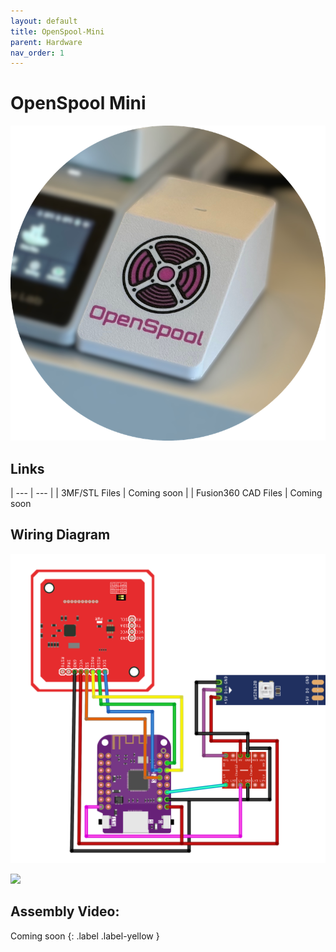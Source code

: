```yaml
---
layout: default
title: OpenSpool-Mini
parent: Hardware
nav_order: 1
---
```


# OpenSpool Mini


<p align=center>
    <img src="../images/OpenSpoolMini2.png" width="600">
</p>

## Links

| --- | --- |
| 3MF/STL Files | <span class="label label-yellow">Coming soon</span> | 
| Fusion360 CAD Files | <span class="label label-yellow">Coming soon</span>


## Wiring Diagram

![](../images/OpenSpoolMiniWiringDiagram.png)

![](https://www.wemos.cc/en/latest/_images/s2_mini_v1.0.0_4_16x9.jpg)


## Assembly Video: 

Coming soon
{: .label .label-yellow }
